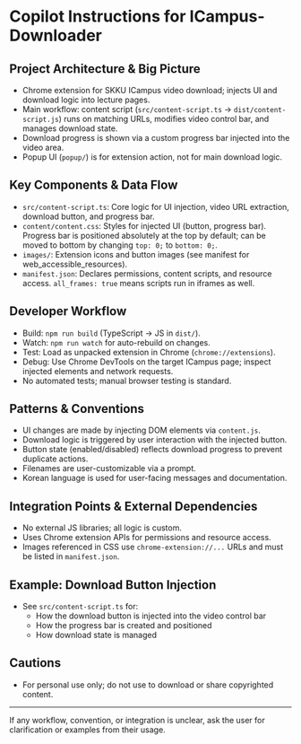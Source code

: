 # Copilot Instructions for ICampus-Downloader

## Project Architecture & Big Picture
- Chrome extension for SKKU ICampus video download; injects UI and download logic into lecture pages.
- Main workflow: content script (`src/content-script.ts` → `dist/content-script.js`) runs on matching URLs, modifies video control bar, and manages download state.
- Download progress is shown via a custom progress bar injected into the video area.
- Popup UI (`popup/`) is for extension action, not for main download logic.

## Key Components & Data Flow
- `src/content-script.ts`: Core logic for UI injection, video URL extraction, download button, and progress bar.
- `content/content.css`: Styles for injected UI (button, progress bar). Progress bar is positioned absolutely at the top by default; can be moved to bottom by changing `top: 0;` to `bottom: 0;`.
- `images/`: Extension icons and button images (see manifest for web_accessible_resources).
- `manifest.json`: Declares permissions, content scripts, and resource access. `all_frames: true` means scripts run in iframes as well.

## Developer Workflow
- Build: `npm run build` (TypeScript → JS in `dist/`).
- Watch: `npm run watch` for auto-rebuild on changes.
- Test: Load as unpacked extension in Chrome (`chrome://extensions`).
- Debug: Use Chrome DevTools on the target ICampus page; inspect injected elements and network requests.
- No automated tests; manual browser testing is standard.

## Patterns & Conventions
- UI changes are made by injecting DOM elements via `content.js`.
- Download logic is triggered by user interaction with the injected button.
- Button state (enabled/disabled) reflects download progress to prevent duplicate actions.
- Filenames are user-customizable via a prompt.
- Korean language is used for user-facing messages and documentation.

## Integration Points & External Dependencies
- No external JS libraries; all logic is custom.
- Uses Chrome extension APIs for permissions and resource access.
- Images referenced in CSS use `chrome-extension://...` URLs and must be listed in `manifest.json`.

## Example: Download Button Injection
- See `src/content-script.ts` for:
  - How the download button is injected into the video control bar
  - How the progress bar is created and positioned
  - How download state is managed

## Cautions
- For personal use only; do not use to download or share copyrighted content.

---
If any workflow, convention, or integration is unclear, ask the user for clarification or examples from their usage.

